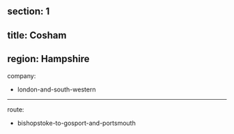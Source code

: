 ﻿section: 1
----
title: Cosham
----
region: Hampshire
----
company:
- london-and-south-western
----
route:
- bishopstoke-to-gosport-and-portsmouth
